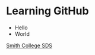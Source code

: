 # Learning GitHub

* Hello
* World

[Smith College SDS](https://www.smith.edu/academics/statistics)
